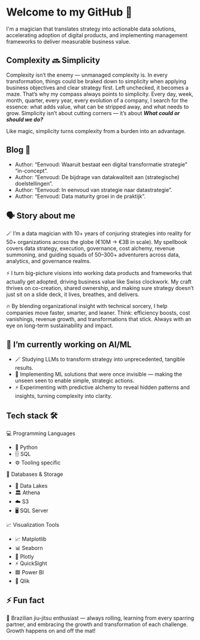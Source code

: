 # Welcome to my GitHub 👋
I'm a magician that translates strategy into actionable data solutions, accelerating adoption of digital products, and
implementing management frameworks to deliver measurable business value.

## Complexity 🔜 Simplicity
Complexity isn’t the enemy — unmanaged complexity is. In every transformation, things could be braked down to simplicity when applying business objectives and clear strategy first. Left unchecked, it becomes a maze.
That’s why my compass always points to simplicity. Every day, week, month, quarter, every year, every evolution of a company, I search for the essence: what adds value, what can be stripped away, and what needs to grow.
Simplicity isn’t about cutting corners — it’s about _**What could or should we do?**_ 

Like magic, simplicity turns complexity from a burden into an advantage.

## Blog 📑
- Author:  “Eenvoud: Waaruit bestaat een digital transformatie strategie”  “in-concept”.
- Author:  “Eenvoud: De bijdrage van datakwaliteit aan (strategische) doelstellingen”.
- Author:   “Eenvoud: In eenvoud van strategie naar datastrategie”.
- Author:   “Eenvoud: Data maturity groei in de praktijk”.

## 🗣 Story about me
🪄 I’m a data magician with 10+ years of conjuring strategies into reality for 50+ organizations across the globe (€10M → €3B in scale). My spellbook covers data strategy, execution, governance, cost alchemy, revenue summoning, and guiding squads of 50–300+ adventurers across data, analytics, and governance realms.

⚡ I turn big-picture visions into working data products and frameworks that actually get adopted, driving business value like Swiss clockwork. My craft thrives on co-creation, shared ownership, and making sure strategy doesn’t just sit on a slide deck, it lives, breathes, and delivers.

🔥 By blending organizational insight with technical sorcery, I help companies move faster, smarter, and leaner. Think: efficiency boosts, cost vanishings, revenue growth, and transformations that stick. Always with an eye on long-term sustainability and impact.

## 🔭 I’m currently working on AI/ML
- 🪄 Studying LLMs to transform strategy into unprecedented, tangible results.
- 🔮 Implementing ML solutions that were once invisible — making the unseen seen to enable simple, strategic actions.
- ⚡ Experimenting with predictive alchemy to reveal hidden patterns and insights, turning complexity into clarity.

## Tech stack 🛠️

💻 Programming Languages
- 🐍 Python
- 🗄️ SQL
- ⚙️ Tooling specific

💾 Databases & Storage
- 🌊 Data Lakes
- 🏛️ Athena
- ☁️ S3
- 🖥️ SQL Server

📈 Visualization Tools
- 📈 Matplotlib
- 📊 Seaborn
- 🔗 Plotly
- ⚡ QuickSight
- 🟦 Power BI
- 🎯 Qlik


## ⚡ Fun fact
🥋 Brazilian jiu-jitsu enthusiast — always rolling, learning from every sparring partner, and embracing the growth and transformation of each challenge. Growth happens on and off the mat!
